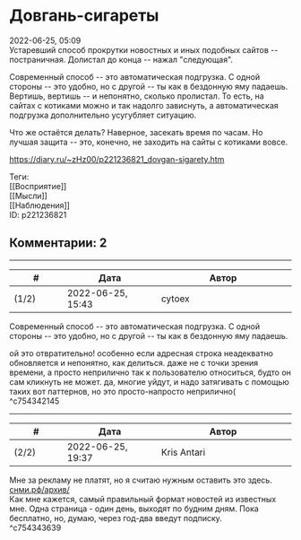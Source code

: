 Довгань-сигареты
================

  
2022-06-25, 05:09  
 Устаревший способ прокрутки новостных и иных подобных сайтов -- постраничная. Долистал до конца -- нажал "следующая".   
   
 Современный способ -- это автоматическая подгрузка. С одной стороны -- это удобно, но с другой -- ты как в бездонную яму падаешь. Вертишь, вертишь -- и непонятно, сколько пролистал. То есть, на сайтах с котиками можно и так надолго зависнуть, а автоматическая подгрузка дополнительно усугубляет ситуацию.   
   
 Что же остаётся делать? Наверное, засекать время по часам. Но лучшая защита -- это, конечно, не заходить на сайты с котиками вовсе.   
  
<https://diary.ru/~zHz00/p221236821_dovgan-sigarety.htm>  
  
Теги:  
[[Восприятие]]  
[[Мысли]]  
[[Наблюдения]]  
ID: p221236821  


Комментарии: 2
--------------

  


---



|         #         |              Дата              |                     Автор                     |           ID           |
| --- | --- | --- | --- |
| (1/2) | 2022-06-25, 15:43 | cytoex | c754342145 |

  
  Современный способ -- это автоматическая подгрузка. С одной стороны -- это удобно, но с другой -- ты как в бездонную яму падаешь.    
   
 ой это отвратительно! особенно если адресная строка неадекватно обновляется и непонятно, как делиться. даже не с точки зрения времени, а просто неприлично так к пользователю относиться, будто он сам кликнуть не может. да, многие уйдут, и надо затягивать с помощью таких вот паттернов, но это просто-напросто неприлично(   
 ^c754342145

---



|         #         |              Дата              |                     Автор                     |           ID           |
| --- | --- | --- | --- |
| (2/2) | 2022-06-25, 19:37 | Kris Antari | c754343639 |

  
 Мне за рекламу не платят, но я считаю нужным оставить это здесь.   
  [снми.рф/архив/](https://снми.рф/архив/)    
 Как мне кажется, самый правильный формат новостей из известных мне. Одна страница - один день, выходят по будним дням. Пока бесплатно, но, думаю, через год-два введут подписку.   
 ^c754343639